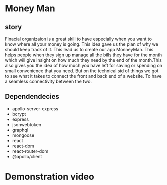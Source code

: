 # Money Man

## story
 Finacial organizaion is a great skill to have especially when you want to know where all your money is going. This idea gave us the plan of why we should keep track of it. This lead us to create our app MonneyMan. This helps people when they sign up manage all the bills they have for the month which will give insight on how much they need by the end of the month.This also gives you the idea of how much you have left for saving or spending on small convenience that you need. But on the technical sid of things we got to see what it takes to connect the front and back end of a website. To have a seamless connectivity between the two.


## Dependendecies
- apollo-server-express
- bcrypt
- express
- jsonwebtoken
- graphql
- mongoose
- react
- react-dom
- react-router-dom
- @apollo/client

 
 

# Demonstration video

# 
